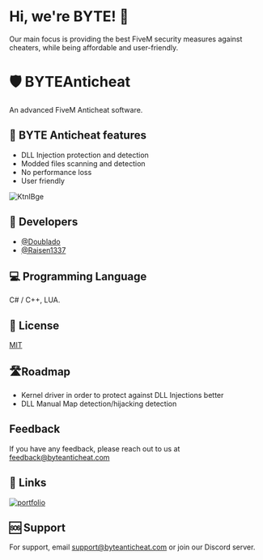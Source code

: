
# Hi, we're BYTE! 👋
Our main focus is providing the best FiveM security measures against cheaters, while being affordable and user-friendly.


# 🛡️ BYTEAnticheat

An advanced FiveM Anticheat software.


## 🔦 BYTE Anticheat features

- DLL Injection protection and detection
- Modded files scanning and detection
- No performance loss
- User friendly

![KtnIBge](https://user-images.githubusercontent.com/80330258/218151352-1af3b6c2-0432-4c87-a636-9edc5ecb4103.png)



## 🔎 Developers

- [@Doublado](https://www.github.com/doublado)
- [@Raisen1337](https://www.github.com/raisen1337)


## 💻 Programming Language
C# / C++, LUA.


## 📄 License

[MIT](https://choosealicense.com/licenses/mit/)


## 🛣️Roadmap

- Kernel driver in order to protect against DLL Injections better
- DLL Manual Map detection/hijacking detection


## Feedback

If you have any feedback, please reach out to us at feedback@byteanticheat.com


## 🔗 Links
[![portfolio](https://img.shields.io/badge/discord-0A66C2?style=for-the-badge&logo=discord&logoColor=white)](https://discord.gg/jMQumCXs)




## 🆘 Support

For support, email support@byteanticheat.com or join our Discord server.

